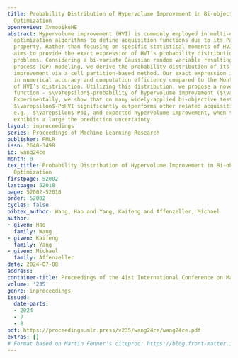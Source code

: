 ```yaml
---
title: Probability Distribution of Hypervolume Improvement in Bi-objective Bayesian
  Optimization
openreview: XvmooikuHE
abstract: Hypervolume improvement (HVI) is commonly employed in multi-objective Bayesian
  optimization algorithms to define acquisition functions due to its Pareto-compliant
  property. Rather than focusing on specific statistical moments of HVI, this work
  aims to provide the exact expression of HVI’s probability distribution for bi-objective
  problems. Considering a bi-variate Gaussian random variable resulting from Gaussian
  process (GP) modeling, we derive the probability distribution of its hypervolume
  improvement via a cell partition-based method. Our exact expression is superior
  in numerical accuracy and computation efficiency compared to the Monte Carlo approximation
  of HVI’s distribution. Utilizing this distribution, we propose a novel acquisition
  function - $\varepsilon$-probability of hypervolume improvement ($\varepsilon$-PoHVI).
  Experimentally, we show that on many widely-applied bi-objective test problems,
  $\varepsilon$-PoHVI significantly outperforms other related acquisition functions,
  e.g., $\varepsilon$-PoI, and expected hypervolume improvement, when the GP model
  exhibits a large the prediction uncertainty.
layout: inproceedings
series: Proceedings of Machine Learning Research
publisher: PMLR
issn: 2640-3498
id: wang24ce
month: 0
tex_title: Probability Distribution of Hypervolume Improvement in Bi-objective {B}ayesian
  Optimization
firstpage: 52002
lastpage: 52018
page: 52002-52018
order: 52002
cycles: false
bibtex_author: Wang, Hao and Yang, Kaifeng and Affenzeller, Michael
author:
- given: Hao
  family: Wang
- given: Kaifeng
  family: Yang
- given: Michael
  family: Affenzeller
date: 2024-07-08
address:
container-title: Proceedings of the 41st International Conference on Machine Learning
volume: '235'
genre: inproceedings
issued:
  date-parts:
  - 2024
  - 7
  - 8
pdf: https://proceedings.mlr.press/v235/wang24ce/wang24ce.pdf
extras: []
# Format based on Martin Fenner's citeproc: https://blog.front-matter.io/posts/citeproc-yaml-for-bibliographies/
---
```

